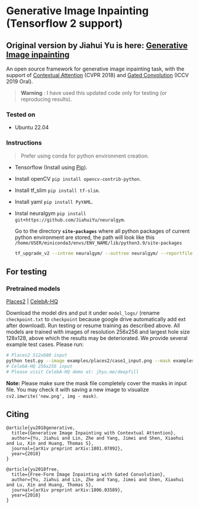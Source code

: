# Generative Image Inpainting (Tensorflow 2 support)
## Original version by Jiahui Yu is here: [Generative Image inpainting](https://github.com/JiahuiYu/generative_inpainting)
An open source framework for generative image inpainting task, with the support of [Contextual Attention](https://arxiv.org/abs/1801.07892) (CVPR 2018) and [Gated Convolution](https://arxiv.org/abs/1806.03589) (ICCV 2019 Oral).


> **Warning** :
> I have used this updated code only for testing (or reproducing results).

### Tested on
* Ubuntu 22.04


### Instructions 
> Prefer using conda for python environment creation.
* Tensorflow (Install using [Pip](https://www.tensorflow.org/install/pip)).
* Install openCV `pip install opencv-contrib-python`.
* Install tf_slim `pip install tf-slim`.
* Install yaml `pip install PyYAML`.
* Instal neuralgym `pip install git+https://github.com/JiahuiYu/neuralgym`.
  
  Go to the directory **`site-packages`** where all python packages of current python environment are stored, the path will look like this
  `/home/USER/miniconda3/envs/ENV_NAME/lib/python3.9/site-packages`
    ```sh
    tf_upgrade_v2 --intree neuralgym/ --outtree neuralgym/ --reportfile report.txt
    ```
   

## For testing
### Pretrained models

[Places2](https://drive.google.com/drive/folders/1y7Irxm3HSHGvp546hZdAZwuNmhLUVcjO?usp=sharing) | [CelebA-HQ](https://drive.google.com/drive/folders/1uvcDgMer-4hgWlm6_G9xjvEQGP8neW15?usp=sharing)

Download the model dirs and put it under `model_logs/` (rename `checkpoint.txt` to `checkpoint` because google drive automatically add ext after download). Run testing or resume training as described above. All models are trained with images of resolution 256x256 and largest hole size 128x128, above which the results may be deteriorated. We provide several example test cases. Please run:

```bash
# Places2 512x680 input
python test.py --image examples/places2/case1_input.png --mask examples/places2/case1_mask.png --output examples/places2/case1_output.png --checkpoint_dir model_logs/release_places2_256
# CelebA-HQ 256x256 input
# Please visit CelebA-HQ demo at: jhyu.me/deepfill
```

**Note:** Please make sure the mask file completely cover the masks in input file. You may check it with saving a new image to visualize `cv2.imwrite('new.png', img - mask)`.


## Citing
```
@article{yu2018generative,
  title={Generative Image Inpainting with Contextual Attention},
  author={Yu, Jiahui and Lin, Zhe and Yang, Jimei and Shen, Xiaohui and Lu, Xin and Huang, Thomas S},
  journal={arXiv preprint arXiv:1801.07892},
  year={2018}
}

@article{yu2018free,
  title={Free-Form Image Inpainting with Gated Convolution},
  author={Yu, Jiahui and Lin, Zhe and Yang, Jimei and Shen, Xiaohui and Lu, Xin and Huang, Thomas S},
  journal={arXiv preprint arXiv:1806.03589},
  year={2018}
}
```
